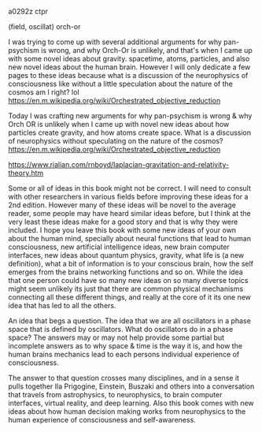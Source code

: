 a0292z ctpr

(field, oscillat) orch-or

I was trying to come up with several additional arguments for why pan-psychism is wrong, and why Orch-Or is unlikely, and that's when I came up with some novel ideas about gravity. spacetime, atoms, particles, and also new novel ideas about the human brain. However I will only dedicate a few pages to these ideas because what is a discussion of the neurophysics of consciousness like without a little speculation about the nature of the cosmos am I right? lol
https://en.m.wikipedia.org/wiki/Orchestrated_objective_reduction

Today I was crafting new arguments for why pan-psychism is wrong & why Orch OR is unlikely when I came up with novel new ideas about how particles create gravity, and how atoms create space. What is a discussion of neurophysics without speculating on the nature of the cosmos?
https://en.m.wikipedia.org/wiki/Orchestrated_objective_reduction

https://www.rialian.com/rnboyd/laplacian-gravitation-and-relativity-theory.htm

Some or all of ideas in this book might not be correct. I will need to consult with other researchers in various fields before improving these ideas for a 2nd edition. However many of these ideas will be novel to the average reader, some people may have heard similar ideas before, but I think at the very least these ideas make for a good story and that is why they were included. I hope you leave this book with some new ideas of your own about the human mind, specially about neural functions that lead to human consciousness, new artificial intelligence ideas, new brain computer interfaces, new ideas about quantum physics, gravity, what life is (a new definition), what a bit of information is to your conscious brain, how the self emerges from the brains networking functions and so on. While the idea that one person could have so many new ideas on so many diverse topics might seem unlikely its just that there are common physical mechanisms connecting all these different things, and really at the core of it its one new idea that has led to all the others.

An idea that begs a question. The idea that we are all oscillators in a phase space that is defined by oscillators. What do oscillators do in a phase space? The answers may or may not help provide some partial but incomplete answers as to why space & time is the way it is, and how the human brains mechanics lead to each persons individual experience of consciousness.

The answer to that question crosses many disciplines, and in a sense it pulls together Ila Prigogine, Einstein, Buszaki and others into a conversation that travels from astrophysics, to neurophysics, to brain computer interfaces, virtual reality, and deep learning. Also this book comes with new ideas about how human decision making works from neurophysics to the human experience of consciousness and self-awareness.
